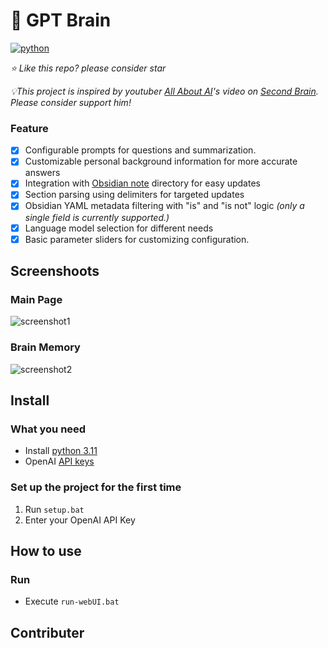 
# 🧠 GPT Brain
[![python](https://img.shields.io/badge/python-3.11-blue)](https://www.python.org/downloads/release/python-3112/)

*⭐️ Like this repo? please consider star*

*💡This project is inspired by youtuber [All About AI](https://www.youtube.com/@AllAboutAI)'s video on [Second Brain](https://www.youtube.com/watch?v=1k2JpJRIoAA&ab_channel=AllAboutAI). Please consider support him!*

### Feature
- [x] Configurable prompts for questions and summarization.
- [x] Customizable personal background information for more accurate answers
- [x] Integration with [Obsidian note](https://obsidian.md/) directory for easy updates
- [x] Section parsing using delimiters for targeted updates
- [x] Obsidian YAML metadata filtering with "is" and "is not" logic *(only a single field is currently supported.)*
- [x] Language model selection for different needs
- [x] Basic parameter sliders for customizing configuration.

## Screenshoots
### Main Page
![screenshot1](https://cdn.discordapp.com/attachments/998217078915997746/1073881233387429978/image.png)
### Brain Memory
![screenshot2](https://cdn.discordapp.com/attachments/998217078915997746/1073883842840104990/image.png)

## Install
### What you need
- Install [python 3.11](https://www.python.org/downloads)
- OpenAI [API keys](https://platform.openai.com/account/api-keys)

### Set up the project for the first time
1. Run `setup.bat`
2. Enter your OpenAI API Key

## How to use
### Run
- Execute `run-webUI.bat`

## Contributer
